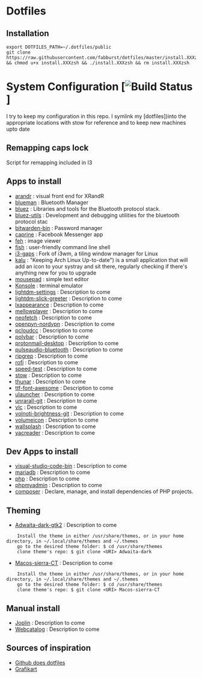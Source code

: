 # Dotfiles

## Installation
```
export DOTFILES_PATH=~/.dotfiles/public
git clone https://raw.githubusercontent.com/fabburst/dotfiles/master/install.XXXzsh && chmod u+x install.XXXzsh && ./install.XXXzsh && rm install.XXXzsh
```
# System Configuration [![Build Status](https://travis-ci.org/joemccann/dillinger.svg?branch=master)]

I try to keep my configuration in this repo. I symlink
my [dotfiles])into the appropriate locations with stow for reference and to keep new machines upto date

## Remapping caps lock

Script for remapping included in I3

## Apps to install

- [arandr](https://aur.archlinux.org/packages/arandr-git/) : visual front end for XRandR
- [blueman](https://aur.archlinux.org/packages/blueman-git/) : Bluetooth Manager
- [bluez](https://aur.archlinux.org/packages/bluez-git/) : Libraries and tools for the Bluetooth protocol stack.
- [bluez-utils](https://#) : Development and debugging utilities for the bluetooth protocol stac
- [bitwarden-bin](https://aur.archlinux.org/packages/bitwarden-bin/) : Password manager
- [caprine](https://github.com/sindresorhus/caprine) : Facebook Messenger app
- [feh](https://github.com/derf/feh) : image viewer
- [fish](https://github.com/fish-shell/fish-shell) : user-friendly command line shell 
- [i3-gaps](https://github.com/Airblader/i3) : Fork of i3wm, a tiling window manager for Linux
- [kalu](https://github.com/jjk-jacky/kalu) : "Keeping Arch Linux Up-to-date") is a small application that will add an icon to your systray and sit there, regularly checking if there's anything new for you to upgrade
- [mousepad](https://github.com/codebrainz/mousepad) : simple text editor
- [Konsole](https://github.com/KDE/konsole) : terminal emulator
- [lightdm-settings](https://#) : Description to come
- [lightdm-slick-greeter](https://#) : Description to come
- [lxappearance](https://#) : Description to come
- [mellowplayer](https://#) : Description to come
- [neofetch](https://#) : Description to come
- [openpyn-nordvpn](https://#) : Description to come
- [pcloudcc](https://#) : Description to come
- [polybar](https://#) : Description to come
- [protonmail-desktop](https://#) : Description to come
- [pulseaudio-bluetooth](https://#) : Description to come
- [ripgrep](https://#) : Description to come
- [rofi](https://#) : Description to come
- [speed-test](https://#) : Description to come
- [stow](https://#) : Description to come
- [thunar](https://#) : Description to come
- [ttf-font-awesome](https://#) : Description to come
- [ulauncher](https://#) : Description to come
- [unrarall-git](https://#) : Description to come
- [vlc](https://#) : Description to come
- [volnoti-brightness-git](https://#) : Description to come
- [volumeicon](https://#) : Description to come
- [wallsplash](https://#) : Description to come
- [yacreader](https://#) : Description to come

## Dev Apps to install

- [visual-studio-code-bin](https://#) : Description to come
- [mariadb](https://#) : Description to come
- [php](https://#) : Description to come
- [phpmyadmin](https://#) : Description to come
- [composer](https://github.com/composer/composer) : Declare, manage, and install dependencies of PHP projects.

## Theming

- [Adwaita-dark-gtk2](https://github.com/axxapy/Adwaita-dark-gtk2) : Description to come
```
    Install the theme in either /usr/share/themes, or in your home directory, in ~/.local/share/themes and ~/.themes
    go to the desired theme folder: $ cd /usr/share/themes
    clone theme's repo: $ git clone <URI> Adwaita-dark
```
- [Macos-sierra-CT](https://github.com/zayronxio/Macos-sierra-CT2) : Description to come
```
    Install the theme in either /usr/share/themes, or in your home directory, in ~/.local/share/themes and ~/.themes
    go to the desired theme folder: $ cd /usr/share/themes
    clone theme's repo: $ git clone <URI> Macos-sierra-CT
```
## Manual install

- [Joplin](https://joplin.cozic.net/) : Description to come
- [Webcatalog](https://getwebcatalog.com/) : Description to come

## Sources of inspiration
- [Github does dotfiles](http://dotfiles.github.io/)
- [Grafikart](https://github.com/grafikart/dotfiles)
